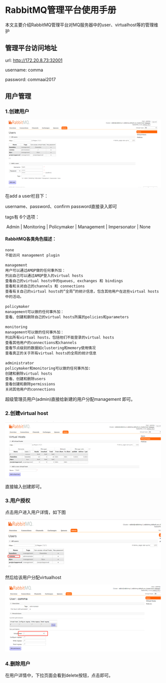 # RabbitMQ管理平台使用手册

 本文主要介绍RabbitMQ管理平台对MQ服务器中的user、virtualhost等的管理维护



## 管理平台访问地址

url:  http://172.20.8.73:32001

username:  comma

password:  commaai2017

## 用户管理

### 1.创建用户

![](../images/user_add.png)

在add a user栏目下：

username、password、confirm password直接录入即可

tags有 6个选项：

​	Admin | Monitoring | Policymaker | Management | Impersonator | None

#### RabbitMQ各类角色描述：

```
none
不能访问 management plugin

management
用户可以通过AMQP做的任何事外加：
列出自己可以通过AMQP登入的virtual hosts  
查看自己的virtual hosts中的queues, exchanges 和 bindings
查看和关闭自己的channels 和 connections
查看有关自己的virtual hosts的“全局”的统计信息，包含其他用户在这些virtual hosts中的活动。

policymaker 
management可以做的任何事外加：
查看、创建和删除自己的virtual hosts所属的policies和parameters

monitoring  
management可以做的任何事外加：
列出所有virtual hosts，包括他们不能登录的virtual hosts
查看其他用户的connections和channels
查看节点级别的数据如clustering和memory使用情况
查看真正的关于所有virtual hosts的全局的统计信息

administrator   
policymaker和monitoring可以做的任何事外加:
创建和删除virtual hosts
查看、创建和删除users
查看创建和删除permissions
关闭其他用户的connections
```

超级管理员用户(admin)直接给新建的用户分配management 即可。

### 2.创建virtual host

![](../images/virtualhost_add.png)

直接输入创建即可。

### 3.用户授权

点击用户进入用户详情，如下图

![](../images/auth_1.png)

然后给该用户分配virtualhost

![](../images/auth_2.png)

### 4.删除用户

在用户详情中，下拉页面会看到delete按钮，点击即可。

